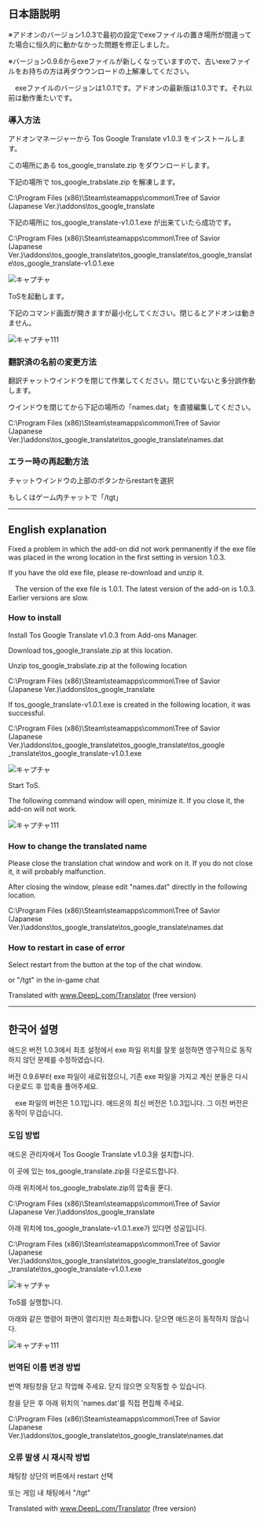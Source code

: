 ## 日本語説明

※アドオンのバージョン1.0.3で最初の設定でexeファイルの置き場所が間違ってた場合に恒久的に動かなかった問題を修正しました。

※バージョン0.9.6からexeファイルが新しくなっていますので、古いexeファイルをお持ちの方は再ダウウンロードの上解凍してください。

　exeファイルのバージョンは1.0.1です。アドオンの最新版は1.0.3です。それ以前は動作重たいです。


### 導入方法

アドオンマネージャーから Tos Google Translate v1.0.3 をインストールします。

この場所にある tos_google_translate.zip をダウンロードします。

下記の場所で tos_google_trabslate.zip を解凍します。

C:\Program Files (x86)\Steam\steamapps\common\Tree of Savior (Japanese Ver.)\addons\tos_google_translate

下記の場所に tos_google_translate-v1.0.1.exe が出来ていたら成功です。

C:\Program Files (x86)\Steam\steamapps\common\Tree of Savior (Japanese Ver.)\addons\tos_google_translate\tos_google_translate\tos_google_translate\tos_google_translate-v1.0.1.exe

![キャプチャ](https://github.com/ajinorisan/TOSAddon-public/assets/128560971/92cff339-a945-4160-99c4-b1d417a69679)

ToSを起動します。

下記のコマンド画面が開きますが最小化してください。閉じるとアドオンは動きません。

![キャプチャ111](https://github.com/ajinorisan/TOSAddon-public/assets/128560971/36b444ab-1195-44cb-ab13-b6ccbfece680)

### 翻訳済の名前の変更方法

翻訳チャットウインドウを閉じて作業してください。閉じていないと多分誤作動します。

ウインドウを閉じてから下記の場所の「names.dat」を直接編集してください。

C:\Program Files (x86)\Steam\steamapps\common\Tree of Savior (Japanese Ver.)\addons\tos_google_translate\tos_google_translate\names.dat

### エラー時の再起動方法

チャットウインドウの上部のボタンからrestartを選択

もしくはゲーム内チャットで「/tgt」

---------

## English explanation


Fixed a problem in which the add-on did not work permanently if the exe file was placed in the wrong location in the first setting in version 1.0.3.

If you have the old exe file, please re-download and unzip it.

　The version of the exe file is 1.0.1. The latest version of the add-on is 1.0.3. Earlier versions are slow.


### How to install

Install Tos Google Translate v1.0.3 from Add-ons Manager.

Download tos_google_translate.zip at this location.

Unzip tos_google_trabslate.zip at the following location

C:\Program Files (x86)\Steam\steamapps\common\Tree of Savior (Japanese Ver.)\addons\tos_google_translate

If tos_google_translate-v1.0.1.exe is created in the following location, it was successful.

C:\Program Files (x86)\Steam\steamapps\common\Tree of Savior (Japanese Ver.)\addons\tos_google_translate\tos_google_translate\tos_google _translate\tos_google_translate-v1.0.1.exe

![キャプチャ](https://github.com/ajinorisan/TOSAddon-public/assets/128560971/92cff339-a945-4160-99c4-b1d417a69679)

Start ToS.

The following command window will open, minimize it. If you close it, the add-on will not work.

![キャプチャ111](https://github.com/ajinorisan/TOSAddon-public/assets/128560971/36b444ab-1195-44cb-ab13-b6ccbfece680)

### How to change the translated name

Please close the translation chat window and work on it. If you do not close it, it will probably malfunction.

After closing the window, please edit "names.dat" directly in the following location.

C:\Program Files (x86)\Steam\steamapps\common\Tree of Savior (Japanese Ver.)\addons\tos_google_translate\tos_google_translate\names.dat

### How to restart in case of error

Select restart from the button at the top of the chat window.

or "/tgt" in the in-game chat

Translated with www.DeepL.com/Translator (free version)

---------

## 한국어 설명


애드온 버전 1.0.3에서 최초 설정에서 exe 파일 위치를 잘못 설정하면 영구적으로 동작하지 않던 문제를 수정하였습니다.

버전 0.9.6부터 exe 파일이 새로워졌으니, 기존 exe 파일을 가지고 계신 분들은 다시 다운로드 후 압축을 풀어주세요.

　exe 파일의 버전은 1.0.1입니다. 애드온의 최신 버전은 1.0.3입니다. 그 이전 버전은 동작이 무겁습니다.


### 도입 방법

애드온 관리자에서 Tos Google Translate v1.0.3을 설치합니다.

이 곳에 있는 tos_google_translate.zip을 다운로드합니다.

아래 위치에서 tos_google_trabslate.zip의 압축을 푼다.

C:\Program Files (x86)\Steam\steamapps\common\Tree of Savior (Japanese Ver.)\addons\tos_google_translate

아래 위치에 tos_google_translate-v1.0.1.exe가 있다면 성공입니다.

C:\Program Files (x86)\Steam\steamapps\common\Tree of Savior (Japanese Ver.)\addons\tos_google_translate\tos_google_translate\tos_google _translate\tos_google_translate-v1.0.1.exe

![キャプチャ](https://github.com/ajinorisan/TOSAddon-public/assets/128560971/92cff339-a945-4160-99c4-b1d417a69679)

ToS를 실행합니다.

아래와 같은 명령어 화면이 열리지만 최소화합니다. 닫으면 애드온이 동작하지 않습니다.

![キャプチャ111](https://github.com/ajinorisan/TOSAddon-public/assets/128560971/36b444ab-1195-44cb-ab13-b6ccbfece680)

### 번역된 이름 변경 방법

번역 채팅창을 닫고 작업해 주세요. 닫지 않으면 오작동할 수 있습니다.

창을 닫은 후 아래 위치의 'names.dat'를 직접 편집해 주세요.

C:\Program Files (x86)\Steam\steamapps\common\Tree of Savior (Japanese Ver.)\addons\tos_google_translate\tos_google_translate\names.dat

### 오류 발생 시 재시작 방법

채팅창 상단의 버튼에서 restart 선택

또는 게임 내 채팅에서 "/tgt"

Translated with www.DeepL.com/Translator (free version)
